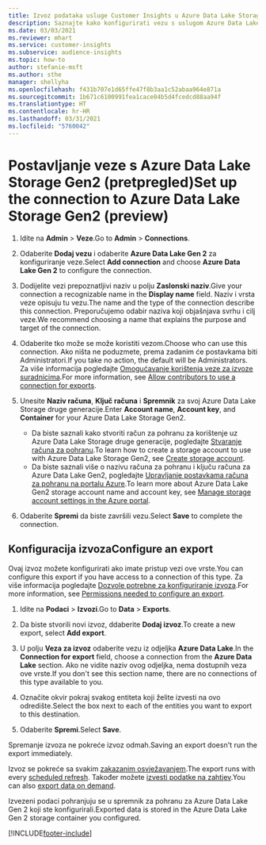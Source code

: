```yaml
---
title: Izvoz podataka usluge Customer Insights u Azure Data Lake Storage druge generacije
description: Saznajte kako konfigurirati vezu s uslugom Azure Data Lake Storage druge generacije.
ms.date: 03/03/2021
ms.reviewer: mhart
ms.service: customer-insights
ms.subservice: audience-insights
ms.topic: how-to
author: stefanie-msft
ms.author: sthe
manager: shellyha
ms.openlocfilehash: f431b707e1d65ffe47f8b3aa1c52abaa964e871a
ms.sourcegitcommit: 1b671c6100991fea1cace04b5d4fcedcd88aa94f
ms.translationtype: HT
ms.contentlocale: hr-HR
ms.lasthandoff: 03/31/2021
ms.locfileid: "5760042"
---
```

# <a name="set-up-the-connection-to-azure-data-lake-storage-gen2-preview"></a><span data-ttu-id="d437c-103">Postavljanje veze s Azure Data Lake Storage Gen2 (pretpregled)</span><span class="sxs-lookup"><span data-stu-id="d437c-103">Set up the connection to Azure Data Lake Storage Gen2 (preview)</span></span>

1. <span data-ttu-id="d437c-104">Idite na **Admin** > **Veze**.</span><span class="sxs-lookup"><span data-stu-id="d437c-104">Go to **Admin** > **Connections**.</span></span>

1. <span data-ttu-id="d437c-105">Odaberite **Dodaj vezu** i odaberite **Azure Data Lake Gen 2** za konfiguriranje veze.</span><span class="sxs-lookup"><span data-stu-id="d437c-105">Select **Add connection** and choose **Azure Data Lake Gen 2** to configure the connection.</span></span>

1. <span data-ttu-id="d437c-106">Dodijelite vezi prepoznatljivi naziv u polju **Zaslonski naziv**.</span><span class="sxs-lookup"><span data-stu-id="d437c-106">Give your connection a recognizable name in the **Display name** field.</span></span> <span data-ttu-id="d437c-107">Naziv i vrsta veze opisuju tu vezu.</span><span class="sxs-lookup"><span data-stu-id="d437c-107">The name and the type of the connection describe this connection.</span></span> <span data-ttu-id="d437c-108">Preporučujemo odabir naziva koji objašnjava svrhu i cilj veze.</span><span class="sxs-lookup"><span data-stu-id="d437c-108">We recommend choosing a name that explains the purpose and target of the connection.</span></span>

1. <span data-ttu-id="d437c-109">Odaberite tko može se može koristiti vezom.</span><span class="sxs-lookup"><span data-stu-id="d437c-109">Choose who can use this connection.</span></span> <span data-ttu-id="d437c-110">Ako ništa ne poduzmete, prema zadanim će postavkama biti Administratori.</span><span class="sxs-lookup"><span data-stu-id="d437c-110">If you take no action, the default will be Administrators.</span></span> <span data-ttu-id="d437c-111">Za više informacija pogledajte [Omogućavanje korištenja veze za izvoze suradnicima](connections.md#allow-contributors-to-use-a-connection-for-exports).</span><span class="sxs-lookup"><span data-stu-id="d437c-111">For more information, see [Allow contributors to use a connection for exports](connections.md#allow-contributors-to-use-a-connection-for-exports).</span></span>

1. <span data-ttu-id="d437c-112">Unesite **Naziv računa**, **Ključ računa** i **Spremnik** za svoj Azure Data Lake Storage druge generacije.</span><span class="sxs-lookup"><span data-stu-id="d437c-112">Enter **Account name**, **Account key**, and **Container** for your Azure Data Lake Storage Gen2.</span></span>
    - <span data-ttu-id="d437c-113">Da biste saznali kako stvoriti račun za pohranu za korištenje uz Azure Data Lake Storage druge generacije, pogledajte [Stvaranje računa za pohranu](/azure/storage/blobs/create-data-lake-storage-account).</span><span class="sxs-lookup"><span data-stu-id="d437c-113">To learn how to create a storage account to use with Azure Data Lake Storage Gen2, see [Create storage account](/azure/storage/blobs/create-data-lake-storage-account).</span></span> 
    - <span data-ttu-id="d437c-114">Da biste saznali više o nazivu računa za pohranu i ključu računa za Azure Data Lake Gen2, pogledajte [Upravljanje postavkama računa za pohranu na portalu Azure](/azure/storage/common/storage-account-manage).</span><span class="sxs-lookup"><span data-stu-id="d437c-114">To learn more about Azure Data Lake Gen2 storage account name and account key, see [Manage storage account settings in the Azure portal](/azure/storage/common/storage-account-manage).</span></span>

1. <span data-ttu-id="d437c-115">Odaberite **Spremi** da biste završili vezu.</span><span class="sxs-lookup"><span data-stu-id="d437c-115">Select **Save** to complete the connection.</span></span> 

## <a name="configure-an-export"></a><span data-ttu-id="d437c-116">Konfiguracija izvoza</span><span class="sxs-lookup"><span data-stu-id="d437c-116">Configure an export</span></span>

<span data-ttu-id="d437c-117">Ovaj izvoz možete konfigurirati ako imate pristup vezi ove vrste.</span><span class="sxs-lookup"><span data-stu-id="d437c-117">You can configure this export if you have access to a connection of this type.</span></span> <span data-ttu-id="d437c-118">Za više informacija pogledajte [Dozvole potrebne za konfiguriranje izvoza](export-destinations.md#set-up-a-new-export).</span><span class="sxs-lookup"><span data-stu-id="d437c-118">For more information, see [Permissions needed to configure an export](export-destinations.md#set-up-a-new-export).</span></span>

1. <span data-ttu-id="d437c-119">Idite na **Podaci** > **Izvozi**.</span><span class="sxs-lookup"><span data-stu-id="d437c-119">Go to **Data** > **Exports**.</span></span>

1. <span data-ttu-id="d437c-120">Da biste stvorili novi izvoz, ddaberite **Dodaj izvoz**.</span><span class="sxs-lookup"><span data-stu-id="d437c-120">To create a new export, select **Add export**.</span></span>

1. <span data-ttu-id="d437c-121">U polju **Veza za izvoz** odaberite vezu iz odjeljka **Azure Data Lake**.</span><span class="sxs-lookup"><span data-stu-id="d437c-121">In the **Connection for export** field, choose a connection from the **Azure Data Lake** section.</span></span> <span data-ttu-id="d437c-122">Ako ne vidite naziv ovog odjeljka, nema dostupnih veza ove vrste.</span><span class="sxs-lookup"><span data-stu-id="d437c-122">If you don't see this section name, there are no connections of this type available to you.</span></span>

1. <span data-ttu-id="d437c-123">Označite okvir pokraj svakog entiteta koji želite izvesti na ovo odredište.</span><span class="sxs-lookup"><span data-stu-id="d437c-123">Select the box next to each of the entities you want to export to this destination.</span></span>

1. <span data-ttu-id="d437c-124">Odaberite **Spremi**.</span><span class="sxs-lookup"><span data-stu-id="d437c-124">Select **Save**.</span></span>

<span data-ttu-id="d437c-125">Spremanje izvoza ne pokreće izvoz odmah.</span><span class="sxs-lookup"><span data-stu-id="d437c-125">Saving an export doesn't run the export immediately.</span></span>

<span data-ttu-id="d437c-126">Izvoz se pokreće sa svakim [zakazanim osvježavanjem](system.md#schedule-tab).</span><span class="sxs-lookup"><span data-stu-id="d437c-126">The export runs with every [scheduled refresh](system.md#schedule-tab).</span></span> <span data-ttu-id="d437c-127">Također možete [izvesti podatke na zahtjev](export-destinations.md#run-exports-on-demand).</span><span class="sxs-lookup"><span data-stu-id="d437c-127">You can also [export data on demand](export-destinations.md#run-exports-on-demand).</span></span> 

<span data-ttu-id="d437c-128">Izvezeni podaci pohranjuju se u spremnik za pohranu za Azure Data Lake Gen 2 koji ste konfigurirali.</span><span class="sxs-lookup"><span data-stu-id="d437c-128">Exported data is stored in the Azure Data Lake Gen 2 storage container you configured.</span></span> 

[!INCLUDE[footer-include](../includes/footer-banner.md)]
